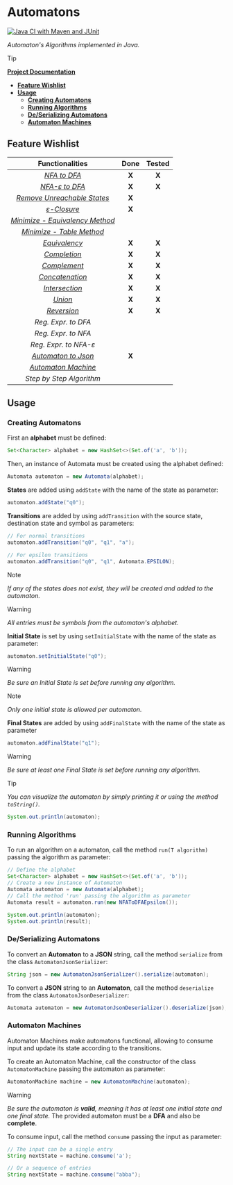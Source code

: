 # Automatons
[![Java CI with Maven and JUnit](https://github.com/Lcs002/Automatons/actions/workflows/maven.yml/badge.svg?branch=master)](https://github.com/Lcs002/Automatons/actions/workflows/maven.yml)

_Automaton's Algorithms implemented in Java._

> [!TIP]
> **[Project Documentation](https://lcs002.github.io/Automatons/)**

- **[Feature Wishlist](#feature-wishlist)**
- **[Usage](#usage)**
  - **[Creating Automatons](#creating-automatons)**
  - **[Running Algorithms](#running-algorithms)**
  - **[De/Serializing Automatons](#deserializing-automatons)**
  - **[Automaton Machines](#automaton-machines)**

## Feature Wishlist

|                                                   **Functionalities**                                                    | **Done** | **Tested** |
|:------------------------------------------------------------------------------------------------------------------------:|:--------:|:----------:|
|                        _[NFA to DFA](src/main/java/com/lvum/automaton/algorithms/NFAToDFA.java)_                         |  **X**   |   **X**    |
|                    _[NFA-ε to DFA](src/main/java/com/lvum/automaton/algorithms/NFAToDFAEpsilon.java)_                    |  **X**   |   **X**    |
|        _[Remove Unreachable States](src/main/java/com/lvum/automaton/algorithms/utility/RemoveUnreachable.java)_         |  **X**   |            |
|                _[ε-Closure](src/main/java/com/lvum/automaton/algorithms/utility/GetEpsilonClosure.java)_                 |  **X**   |            |
| _[Minimize - Equivalency Method](src/main/java/com/lvum/automaton/algorithms/minimization/MinimizationEquivalence.java)_ |          |            |
|       _[Minimize - Table Method](src/main/java/com/lvum/automaton/algorithms/minimization/MinimizationTable.java)_       |          |            |
|                      _[Equivalency](src/main/java/com/lvum/automaton/algorithms/Equivalency.java)_                       |  **X**   |   **X**    |
|                        _[Completion](src/main/java/com/lvum/automaton/algorithms/Complete.java)_                         |  **X**   |   **X**    |
|                  _[Complement](src/main/java/com/lvum/automaton/algorithms/properties/Complement.java)_                  |  **X**   |   **X**    |
|               _[Concatenation](src/main/java/com/lvum/automaton/algorithms/properties/Concatenation.java)_               |  **X**   |   **X**    |
|                _[Intersection](src/main/java/com/lvum/automaton/algorithms/properties/Intersection.java)_                |  **X**   |   **X**    |
|                       _[Union](src/main/java/com/lvum/automaton/algorithms/properties/Union.java)_                       |  **X**   |   **X**    |
|                   _[Reversion](src/main/java/com/lvum/automaton/algorithms/properties/Reversion.java)_                   |  **X**   |   **X**    |
|                                                   _Reg. Expr. to DFA_                                                    |          |            |
|                                                   _Reg. Expr. to NFA_                                                    |          |            |
|                                                  _Reg. Expr. to NFA-ε_                                                   |          |            |
|                          _[Automaton to Json](src/main/java/com/lvum/automaton/serialize/json)_                          |  **X**   |            |
|                       _[Automaton Machine](src/main/java/com/lvum/machine/AutomatonMachine.java)_                        |          |            |
|                                                 _Step by Step Algorithm_                                                 |          |            |
## Usage
### Creating Automatons
First an **alphabet** must be defined:
```java
Set<Character> alphabet = new HashSet<>(Set.of('a', 'b'));
```

Then, an instance of Automata must be created using the alphabet defined:
```java
Automata automaton = new Automata(alphabet);
```

**States** are added using `addState` with the name of the state as parameter:
```java
automaton.addState("q0");
```

**Transitions** are added by using `addTransition` with the source state, destination state and symbol as parameters:
```java
// For normal transitions
automaton.addTransition("q0", "q1", "a");

// For epsilon transitions
automaton.addTransition("q0", "q1", Automata.EPSILON);
```

> [!NOTE]
> _If any of the states does not exist, they will be created and added to the automaton._

> [!WARNING] 
> _All entries must be symbols from the automaton's alphabet._

**Initial State** is set by using `setInitialState` with the name of the state as parameter:
```java
automaton.setInitialState("q0");
```

> [!WARNING]
> _Be sure an Initial State is set before running any algorithm._

> [!NOTE] 
> _Only one initial state is allowed per automaton._

**Final States** are added by using `addFinalState` with the name of the state as parameter
```java
automaton.addFinalState("q1");
```

> [!WARNING]
> _Be sure at least one Final State is set before running any algorithm._

> [!TIP]
> _You can visualize the automaton by simply printing it or using the method `toString()`._
> ```java
> System.out.println(automaton);
> ```

### Running Algorithms
To run an algorithm on a automaton, call the method `run(T algorithm)` passing the algorithm as parameter:
```java
// Define the alphabet
Set<Character> alphabet = new HashSet<>(Set.of('a', 'b'));
// Create a new instance of Automaton
Automata automaton = new Automata(alphabet);
// Call the method 'run' passing the algorithm as parameter
Automata result = automaton.run(new NFAToDFAEpsilon());

System.out.println(automaton);
System.out.println(result);
```

### De/Serializing Automatons
To convert an **Automaton** to a **JSON** string, call the method `serialize` from the class `AutomatonJsonSerializer`:
```java
String json = new AutomatonJsonSerializer().serialize(automaton);
```
To convert a **JSON** string to an **Automaton**, call the method `deserialize` from the class `AutomatonJsonDeserializer`:
```java
Automata automaton = new AutomatonJsonDeserializer().deserialize(json);
```

### Automaton Machines
Automaton Machines make automatons functional, allowing to consume input and update its state according to the transitions.

To create an Automaton Machine, call the constructor of the class `AutomatonMachine` passing the automaton as parameter:
```java
AutomatonMachine machine = new AutomatonMachine(automaton);
```

> [!WARNING]
> _Be sure the automaton is **valid**, meaning it has at least one initial state and one final state._
> The provided automaton must be a **DFA** and also be **complete**.
> 

To consume input, call the method `consume` passing the input as parameter:
```java
// The input can be a single entry
String nextState = machine.consume('a');

// Or a sequence of entries
String nextState = machine.consume("abba");
```
